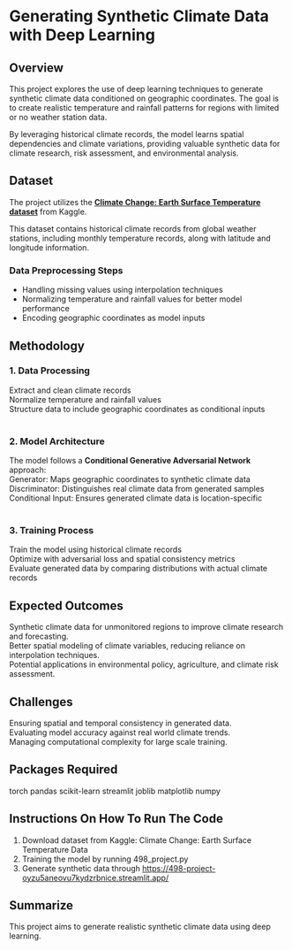 # Generating Synthetic Climate Data with Deep Learning

## Overview  
This project explores the use of deep learning techniques to generate synthetic climate data conditioned on geographic coordinates. The goal is to create realistic temperature and rainfall patterns for regions with limited or no weather station data. 

By leveraging historical climate records, the model learns spatial dependencies and climate variations, providing valuable synthetic data for climate research, risk assessment, and environmental analysis.

## Dataset   
The project utilizes the **[Climate Change: Earth Surface Temperature dataset](https://www.kaggle.com/datasets/berkeleyearth/climate-change-earth-surface-temperature-data)** from Kaggle. 

This dataset contains historical climate records from global weather stations, including monthly temperature records, along with latitude and longitude information.
﻿ 
### Data Preprocessing Steps   
- Handling missing values using interpolation techniques   
- Normalizing temperature and rainfall values for better model performance   
- Encoding geographic coordinates as model inputs  

## Methodology   
### 1. Data Processing   
Extract and clean climate records   
Normalize temperature and rainfall values   
Structure data to include geographic coordinates as conditional inputs   
﻿ 
### 2. Model Architecture   
The model follows a **Conditional Generative Adversarial Network** approach:   
Generator: Maps geographic coordinates to synthetic climate data   
Discriminator: Distinguishes real climate data from generated samples   
Conditional Input: Ensures generated climate data is location-specific   
﻿ 
### 3. Training Process   
Train the model using historical climate records   
Optimize with adversarial loss and spatial consistency metrics   
Evaluate generated data by comparing distributions with actual climate records   

## Expected Outcomes  
Synthetic climate data for unmonitored regions to improve climate research and forecasting.  
Better spatial modeling of climate variables, reducing reliance on interpolation techniques.  
Potential applications in environmental policy, agriculture, and climate risk assessment.  

## Challenges  
Ensuring spatial and temporal consistency in generated data.  
Evaluating model accuracy against real world climate trends.  
Managing computational complexity for large scale training.  

## Packages Required
torch
pandas
scikit-learn
streamlit
joblib
matplotlib
numpy

## Instructions On How To Run The Code
1. Download dataset from Kaggle: Climate Change: Earth Surface Temperature Data
2. Training the model by running 498_project.py
3. Generate synthetic data through https://498-project-oyzu5aneovu7kydzrbnice.streamlit.app/

## Summarize
This project aims to generate realistic synthetic climate data using deep learning.
